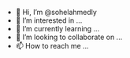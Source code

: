 - 👋 Hi, I’m @sohelahmedly
- 👀 I’m interested in ...
- 🌱 I’m currently learning ...
- 💞️ I’m looking to collaborate on ...
- 📫 How to reach me ...

<!---
sohelahmedly/sohelahmedly is a ✨ special ✨ repository because its `README.md` (this file) appears on your GitHub profile.
You can click the Preview link to take a look at your changes.
--->
